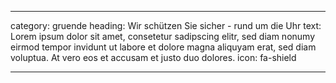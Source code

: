 ---

category: gruende
heading: Wir schützen Sie sicher - rund um die Uhr
text: Lorem ipsum dolor sit amet, consetetur sadipscing elitr, sed diam nonumy eirmod tempor invidunt ut labore et dolore magna aliquyam erat, sed diam voluptua. At vero eos et accusam et justo duo dolores.
icon: fa-shield

---